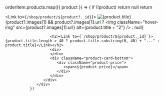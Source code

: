   orderItem.products.map(({ product }) => {
                  if (!product) return null
                  return <div className="col-lg-1-5 col-md-4 col-12 col-sm-6" >
                     <div className="product-cart-wrap mb-30">
                        <div className="product-img-action-wrap">
                           <div className="product-img product-img-zoom">
                              <Link to={`/shop/product/${product?._id}`}>
                                 <img className="default-img" src={product?.images[0].url} alt={product.title} />
                                 {product?.images[1] && product?.images[1].url ?
                                    <img className="hover-img" src={product?.images[1].url} alt={product.title + "2"} /> : null}
                              </Link>
                           </div>
                        </div>
                     </div>
                     <div className="product-content-wrap">

                        <h2><Link to={`/shop/product/${product._id}`}>{product.title.length > 40 ? product.title.substring(0, 40) + "..." : product.title}</Link></h2>
                        <div>
                        </div>
                        <div className="product-card-bottom">
                           <div className="product-price">
                              <span>${product.price}</span>
                           </div>
                        </div>
                     </div>
                  </div>
               })